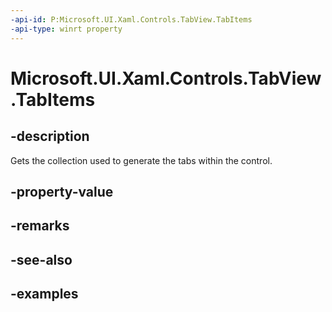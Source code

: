 ```yaml
---
-api-id: P:Microsoft.UI.Xaml.Controls.TabView.TabItems
-api-type: winrt property
---
```


# Microsoft.UI.Xaml.Controls.TabView.TabItems

<!--
public System.Collections.Generic.IList<object> TabItems { get; }
-->

## -description

Gets the collection used to generate the tabs within the control.

## -property-value

## -remarks

## -see-also

## -examples

